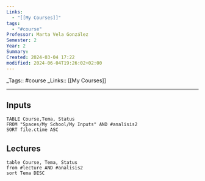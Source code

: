 ```yaml
---
Links:
  - "[[My Courses]]"
tags:
  - "#course"
Professor: Marta Vela González
Semester: 2
Year: 2
Summary: 
Created: 2024-03-04 17:22
modified: 2024-06-04T19:26:02+02:00
---
```

\_Tags::  #course
\_Links::  [[My Courses]]
___


## Inputs
```dataview
TABLE Course,Tema, Status 
FROM "Spaces/My School/My Inputs" AND #analisis2 
SORT file.ctime ASC
```



## Lectures
```dataview
table Course, Tema, Status
from #lecture AND #analisis2 
sort Tema DESC
```

